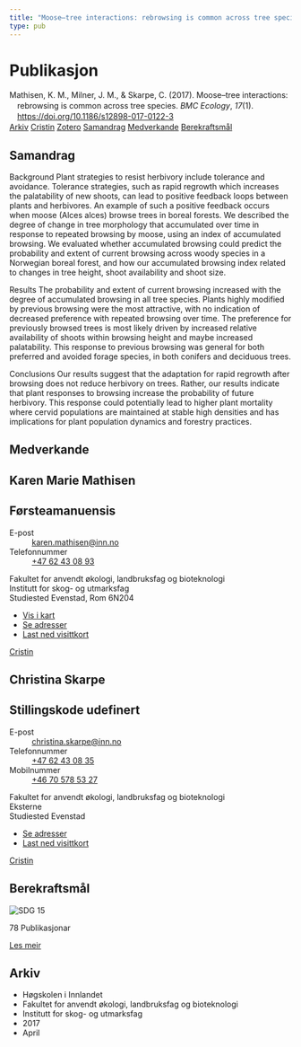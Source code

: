 ```yaml
---
title: "Moose–tree interactions: rebrowsing is common across tree species"
type: pub
---
```

<h1>Publikasjon</h1>
<article id="csl-bib-container-B6KW87CJ" class="csl-bib-container">
  <div class="csl-bib-body" style="line-height: 1.35; padding-left: 1em; text-indent:-1em;">
  <div class="csl-entry">Mathisen, K. M., Milner, J. M., &amp; Skarpe, C. (2017). Moose&#x2013;tree interactions: rebrowsing is common across tree species. <i>BMC Ecology</i>, <i>17</i>(1). <a href="https://doi.org/10.1186/s12898-017-0122-3">https://doi.org/10.1186/s12898-017-0122-3</a></div>
</div>
  <div class="csl-bib-buttons">
    <a href="#taxonomy-article-B6KW87CJ" class="csl-bib-button">Arkiv</a>
    <a href="https://app.cristin.no/results/show.jsf?id=1466503" alt="Cristin URL" class="csl-bib-button">Cristin</a>
    <a href="http://zotero.org/groups/5022929/items/B6KW87CJ" alt="Zotero URL" class="csl-bib-button">Zotero</a>
    <a href="#abstract-article-B6KW87CJ" class="csl-bib-button">Samandrag</a>
    <a href="#contributors-article-B6KW87CJ" class="csl-bib-button">Medverkande</a>
    <a href="#sdg-article-B6KW87CJ" class="csl-bib-button">Berekraftsmål</a>
  </div>
  <div id="csl-bib-meta-container-B6KW87CJ"></div>
</article>
<div id="csl-bib-meta-B6KW87CJ" class="csl-bib-meta">
  <article id="abstract-article-B6KW87CJ" class="abstract-article">
    <h1>Samandrag</h1>
    Background 
Plant strategies to resist herbivory include tolerance and avoidance. Tolerance strategies, such as rapid regrowth which increases the palatability of new shoots, can lead to positive feedback loops between plants and herbivores. An example of such a positive feedback occurs when moose (Alces alces) browse trees in boreal forests. We described the degree of change in tree morphology that accumulated over time in response to repeated browsing by moose, using an index of accumulated browsing. We evaluated whether accumulated browsing could predict the probability and extent of current browsing across woody species in a Norwegian boreal forest, and how our accumulated browsing index related to changes in tree height, shoot availability and shoot size. 
 
Results 
The probability and extent of current browsing increased with the degree of accumulated browsing in all tree species. Plants highly modified by previous browsing were the most attractive, with no indication of decreased preference with repeated browsing over time. The preference for previously browsed trees is most likely driven by increased relative availability of shoots within browsing height and maybe increased palatability. This response to previous browsing was general for both preferred and avoided forage species, in both conifers and deciduous trees. 
 
Conclusions 
Our results suggest that the adaptation for rapid regrowth after browsing does not reduce herbivory on trees. Rather, our results indicate that plant responses to browsing increase the probability of future herbivory. This response could potentially lead to higher plant mortality where cervid populations are maintained at stable high densities and has implications for plant population dynamics and forestry practices.
  </article>
  <article id="contributors-article-B6KW87CJ" class="contributors-article">
    <h1>Medverkande</h1>
    <div class="personas">
<div class="vrtx-hinn-person-card">
<div class="photo">
<i class="lar la-user-circle missing-person"></i>
</div>
<div class="info">
<hgroup><h1>Karen Marie Mathisen</h1>
<h2>Førsteamanuensis</h2>
</hgroup><dl>
<dt>E-post</dt>
<dd>
<a href="mailto:karen.mathisen@inn.no">karen.mathisen@inn.no</a>
</dd>
<dt>Telefonnummer</dt>
<dd><a href="tel:+4762430893">
+47 62 43 08 93
</a></dd>
</dl>
<p>
Fakultet for anvendt økologi, landbruksfag og bioteknologi<br>
Institutt for skog- og utmarksfag<br>
Studiested Evenstad,
Rom 6N204
</p>
<ul class="vrtx-hinn-links">
<li><a href="https://www.google.com/maps?q=61.42516,11.07813">Vis i kart</a></li>
<li><a href="https://www.inn.no/finn-en-ansatt/karen-mathisen.html#vrtx-hinn-addresses">Se adresser</a></li>
<li><a href="https://www.inn.no/finn-en-ansatt/karen-mathisen.html?vrtx=vcf">Last ned visittkort</a></li>
</ul>
</div>
</div>
<a href="https://app.cristin.no/persons/show.jsf?id=328273" alt="Cristin URL" class="personas-cristin">Cristin</a>
</div> <div class="personas">
<div class="vrtx-hinn-person-card">
<div class="photo">
<i class="lar la-user-circle missing-person"></i>
</div>
<div class="info">
<hgroup><h1>Christina Skarpe</h1>
<h2>Stillingskode udefinert</h2>
</hgroup><dl>
<dt>E-post</dt>
<dd>
<a href="mailto:christina.skarpe@inn.no">christina.skarpe@inn.no</a>
</dd>
<dt>Telefonnummer</dt>
<dd><a href="tel:+4762430835">
+47 62 43 08 35
</a></dd>
<dt>Mobilnummer</dt>
<dd><a href="tel:+46705785327">
+46 70 578 53 27
</a></dd>
</dl>
<p>
Fakultet for anvendt økologi, landbruksfag og bioteknologi<br>
Eksterne<br>
Studiested Evenstad
</p>
<ul class="vrtx-hinn-links">
<li><a href="https://www.inn.no/finn-en-ansatt/christina-skarpe.html#vrtx-hinn-addresses">Se adresser</a></li>
<li><a href="https://www.inn.no/finn-en-ansatt/christina-skarpe.html?vrtx=vcf">Last ned visittkort</a></li>
</ul>
</div>
</div>
<a href="https://app.cristin.no/persons/show.jsf?id=328270" alt="Cristin URL" class="personas-cristin">Cristin</a>
</div>
  </article>
  <article id="sdg-article-B6KW87CJ" class="sdg-article">
    <h1>Berekraftsmål</h1>
    <div class="sdg-container"><div id="sdg15" class="sdg">
<img src="{{< params subfolder >}}images/sdg/sdg15_no.png" class="image" alt="SDG 15">
<div class="sdg-overlay">
<p class="sdg-publication-count"><span>78</span> Publikasjonar</p>
<p><a href="https://www.fn.no/om-fn/fns-baerekraftsmaal/livet-paa-land?lang=nno-NO" class="sdg-read-more">Les meir</a></p>
</div>
</div></div>
  </article>
  <article id="taxonomy-article-B6KW87CJ" class="taxonomy-article">
    <h1>Arkiv</h1>
    <ul>
      <li>Høgskolen i Innlandet</li>
      <li>Fakultet for anvendt økologi, landbruksfag og bioteknologi</li>
      <li>Institutt for skog- og utmarksfag</li>
      <li>2017</li>
      <li>April</li>
    </ul>
  </article>
</div>
